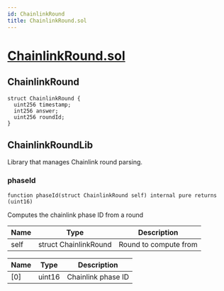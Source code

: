 ```yaml
---
id: ChainlinkRound
title: ChainlinkRound.sol
---
```

# [ChainlinkRound.sol](https://github.com/chromatic-protocol/contracts/tree/main/contracts/oracle/types/ChainlinkRound.sol)

## ChainlinkRound

```solidity
struct ChainlinkRound {
  uint256 timestamp;
  int256 answer;
  uint256 roundId;
}
```

## ChainlinkRoundLib

Library that manages Chainlink round parsing.

### phaseId

```solidity
function phaseId(struct ChainlinkRound self) internal pure returns (uint16)
```

Computes the chainlink phase ID from a round

| Name | Type | Description |
| ---- | ---- | ----------- |
| self | struct ChainlinkRound | Round to compute from |

| Name | Type | Description |
| ---- | ---- | ----------- |
| [0] | uint16 | Chainlink phase ID |

